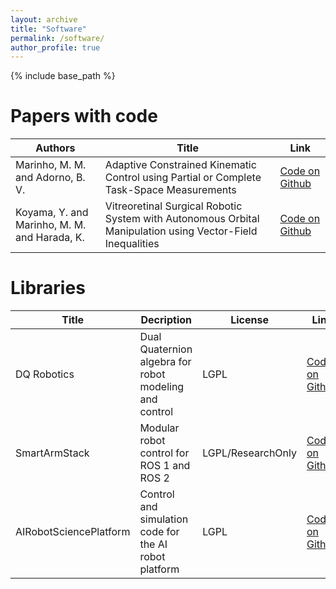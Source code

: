 ```yaml
---
layout: archive
title: "Software"
permalink: /software/
author_profile: true
---
```


{% include base_path %}

# Papers with code

|Authors|Title|Link|
|-------|-----|----|
|Marinho, M. M. and Adorno, B. V.|Adaptive Constrained Kinematic Control using Partial or Complete Task-Space Measurements|[Code on Github](https://github.com/mmmarinho/tro2022_adaptivecontrol)|
|Koyama, Y. and Marinho, M. M. and Harada, K.|Vitreoretinal Surgical Robotic System with Autonomous Orbital Manipulation using Vector-Field Inequalities|[Code on Github](https://github.com/mmmarinho/icra2023_orbitalmanipulation)|

# Libraries

|Title|Decription|License|Link|
|-----|----------|-------|----|
|DQ Robotics|Dual Quaternion algebra for robot modeling and control | LGPL|[Code on Github](https://github.com/dqrobotics/)|
|SmartArmStack|Modular robot control for ROS 1 and ROS 2 | LGPL/ResearchOnly|[Code on Github](https://github.com/smartarmstack)|
|AIRobotSciencePlatform|Control and simulation code for the AI robot platform | LGPL|[Code on Github](https://github.com/AISciencePlatform)|

